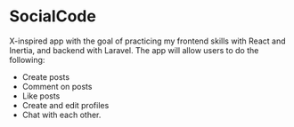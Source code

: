 # SocialCode
X-inspired app with the goal of practicing my frontend skills with React and Inertia, and backend with Laravel. The app will allow users to do the following:
- Create posts
- Comment on posts
- Like posts
- Create and edit profiles
- Chat with each other.
